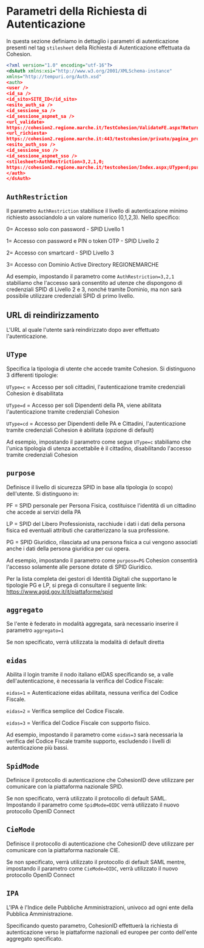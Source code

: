 # **Parametri della Richiesta di Autenticazione**
In questa sezione definiamo in dettaglio i parametri di autenticazione presenti nel tag `stilesheet` della Richiesta di Autenticazione effettuata da Cohesion.
```xml
<?xml version="1.0" encoding="utf-16"?>
<dsAuth xmlns:xsi="http://www.w3.org/2001/XMLSchema-instance"
xmlns="http://tempuri.org/Auth.xsd"
<auth>
<user />
<id_sa />
<id_sito>SITE_ID</id_sito>
<esito_auth_sa />
<id_sessione_sa />
<id_sessione_aspnet_sa />
<url_validate>
https://cohesion2.regione.marche.it/TestCohesion/ValidateFE.aspx?ReturnUrl=%2ftestcohesion%2fprivato%2fpagina_protetta.aspx</url_validate>
<url_richiesta>
https://cohesion2.regione.marche.it:443/testcohesion/privato/pagina_protetta.aspx</url_richiesta>
<esito_auth_sso />
<id_sessione_sso />
<id_sessione_aspnet_sso />
<stilesheet>AuthRestriction=3,2,1,0;
https://cohesion2.regione.marche.it/testcohesion/Index.aspx;UType=d;purpose=PG|PF|LP;aggregato=1;eidas=3;SpidMode=OIDC;CieMode=OIDC;IPA=c_000</stilesheet>
</auth>
</dsAuth>

```

## **`AuthRestriction`**
Il parametro `AuthRestriction` stabilisce il livello di autenticazione minimo richiesto associandolo a un valore numerico (0,1,2,3). Nello specifico:

0= Accesso solo con password - SPID Livello 1

1= Accesso con password e PIN o token OTP - SPID Livello 2

2= Accesso con smartcard - SPID Livello 3

3= Accesso con Dominio Active Directory REGIONEMARCHE

Ad esempio, impostando il parametro come
`AuthRestriction=3,2,1` stabiliamo che l'accesso sarà consentito ad utenze che dispongono di credenziali SPID di Livello 2 e 3, nonché tramite Dominio, ma non sarà possibile utilizzare credenziali SPID di primo livello.

## **URL di reindirizzamento**
L'URL al quale l'utente sarà reindirizzato dopo aver effettuato l'autenticazione.
## **`UType`**
Specifica la tipologia di utente che accede tramite Cohesion. Si distinguono 3 differenti tipologie:

`UType=c` = Accesso per soli cittadini, l'autenticazione tramite credenziali Cohesion è disabilitata

`UType=d` = Accesso per soli Dipendenti della PA, viene abilitata l'autenticazione tramite credenziali Cohesion

`UType=cd` = Accesso per Dipendenti delle PA e Cittadini, l'autenticazione tramite credenziali Cohesion è abilitata (opzione di default)

Ad esempio, impostando il parametro come segue `UType=c` stabiliamo che l'unica tipologia di utenza accettabile è il cittadino, disabilitando l'accesso tramite credenziali Cohesion


## **`purpose`**
Definisce il livello di sicurezza SPID in base alla tipologia (o scopo) dell'utente. Si distinguono in:

PF = SPID personale per Persona Fisica, costituisce l'identità di un cittadino che accede ai servizi della PA

LP = SPID del Libero Professionista, racchiude i dati i dati della persona fisica ed eventuali attributi che caratterizzano la sua professione.

PG = SPID Giuridico, rilasciata ad una persona fisica a cui vengono associati anche i dati della persona giuridica per cui opera.

Ad esempio, impostando il parametro come `purpose=PG` Cohesion consentirà l'accesso solamente alle persone dotate di SPID Giuridico.

Per la lista completa dei gestori di Identità Digitali che supportano le tipologie PG e LP, si prega di consultare il seguente link: https://www.agid.gov.it/it/piattaforme/spid

## **`aggregato`**
Se l'ente è federato in modalità aggregata, sarà necessario inserire il parametro `aggregato=1`

Se non specificato, verrà utilizzata la modalità di default diretta

## **`eidas`**
Abilita il login tramite il nodo italiano eIDAS specificando se, a valle dell'autenticazione, è necessaria la verifica del Codice Fiscale:

`eidas=1` = Autenticazione eidas abilitata, nessuna verifica del Codice Fiscale.

`eidas=2` = Verifica semplice del Codice Fiscale.

`eidas=3` = Verifica del Codice Fiscale con supporto fisico.

Ad esempio, impostando il parametro come `eidas=3` sarà necessaria la verifica del Codice Fiscale tramite supporto, escludendo i livelli di autenticazione più bassi.

## **`SpidMode`**
Definisce il protocollo di autenticazione che CohesionID deve utilizzare per comunicare con la piattaforma nazionale SPID. 

Se non specificato, verrà utilizzato il protocollo di default SAML. Impostando il parametro come `SpidMode=OIDC` verrà utilizzato il nuovo protocollo OpenID Connect 

## **`CieMode`**
Definisce il protocollo di autenticazione che CohesionID deve utilizzare per comunicare con la piattaforma nazionale CIE. 

Se non specificato, verrà utilizzato il protocollo di default SAML mentre, impostando il parametro come `CieMode=OIDC`, verrà utilizzato il nuovo protocollo OpenID Connect 

## **`IPA`**
L'IPA è l'Indice delle Pubbliche Amministrazioni, univoco ad ogni ente della Pubblica Amministrazione. 

Specificando questo parametro, CohesionID effettuerà la richiesta di autenticazione verso le piattaforme nazionali ed europee per conto dell'ente aggregato specificato.
